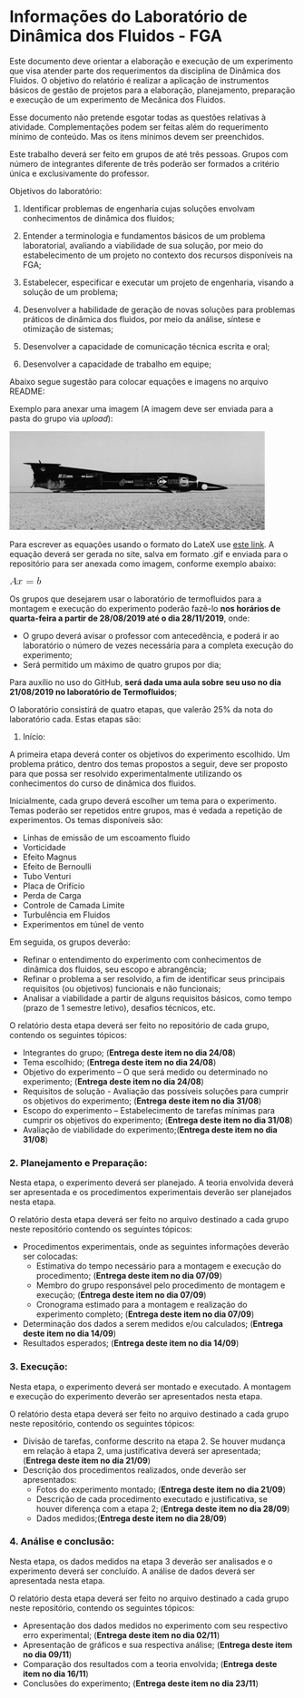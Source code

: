 # Informações do Laboratório de Dinâmica dos Fluidos - FGA

Este documento deve orientar a elaboração e execução de um experimento que visa atender parte dos requerimentos da disciplina de Dinâmica dos Fluidos. O objetivo do relatório é realizar a aplicação de instrumentos básicos de gestão de projetos para a elaboração, planejamento, preparação e execução de um experimento de Mecânica dos Fluidos. 

Esse documento não pretende esgotar todas as questões relativas à atividade. Complementações podem ser feitas além do requerimento mínimo de conteúdo. Mas os itens mínimos devem ser preenchidos. 

Este trabalho deverá ser feito em grupos de até três pessoas. Grupos com número de integrantes diferente de três poderão ser formados a critério única e exclusivamente do professor. 

Objetivos do laboratório: 

1. Identificar problemas de engenharia cujas soluções envolvam conhecimentos de dinâmica dos fluidos;  

2. Entender a terminologia e fundamentos básicos de um problema laboratorial, avaliando a viabilidade de sua solução, por meio do estabelecimento de um projeto no contexto dos recursos disponíveis na FGA;  

3. Estabelecer, especificar e executar um projeto de engenharia, visando a solução de um problema;  

4. Desenvolver a habilidade de geração de novas soluções para problemas práticos de dinâmica dos fluidos, por meio da análise, síntese e otimização de sistemas; 

5. Desenvolver a capacidade de comunicação técnica escrita e oral; 

6. Desenvolver a capacidade de trabalho em equipe; 

Abaixo segue sugestão para colocar equações e imagens no arquivo README:


Exemplo para anexar uma imagem (A imagem deve ser enviada para a pasta do grupo via *upload*):

![Teste de legenda de imagem](thrust.jpg)


Para escrever as equações usando o formato do LateX use [este link](https://www.codecogs.com/latex/eqneditor.php). A equação deverá ser gerada no site, salva em formato .gif e enviada para o repositório para ser anexada como imagem, conforme exemplo abaixo:

![Teste de legenda de imagem 2](CodeCogsEqn.gif)

 Os grupos que desejarem usar o laboratório de termofluidos para a montagem e execução do experimento poderão fazê-lo **nos horários de quarta-feira a partir de 28/08/2019 até o dia 28/11/2019**, onde:

   -	O grupo deverá avisar o professor com antecedência, e poderá ir ao laboratório o número de vezes necessária para a completa execução do experimento;
   -	Será permitido um máximo de quatro grupos por dia;
 
Para auxílio no uso do GitHub, **será dada uma aula sobre seu uso no dia 21/08/2019 no laboratório de Termofluidos**;

O laboratório consistirá de quatro etapas, que valerão 25% da nota do laboratório cada. Estas etapas são:

1. Início: 

A primeira etapa deverá conter os objetivos do experimento escolhido. Um problema prático, dentro dos temas propostos a seguir, deve ser proposto para que possa ser resolvido experimentalmente utilizando os conhecimentos do curso de dinâmica dos fluidos. 

Inicialmente, cada grupo deverá escolher um tema para o experimento. Temas poderão ser repetidos entre grupos, mas é vedada a repetição de experimentos. Os temas disponíveis são: 

-	Linhas de emissão de um escoamento fluido
-	Vorticidade
-	Efeito Magnus
-	Efeito de Bernoulli
-   Tubo Venturi
-	Placa de Orifício
-	Perda de Carga
-	Controle de Camada Limite
-	Turbulência em Fluidos
-	Experimentos em túnel de vento

Em seguida, os grupos deverão: 
- Refinar o entendimento do experimento com conhecimentos de dinâmica dos fluidos, seu escopo e abrangência; 
- Refinar o problema a ser resolvido, a fim de identificar seus principais requisitos (ou objetivos) funcionais e não funcionais; 
- Analisar a viabilidade a partir de alguns requisitos básicos, como tempo (prazo de 1 semestre letivo), desafios técnicos, etc. 

O relatório desta etapa deverá ser feito no repositório de cada grupo, contendo os seguintes tópicos: 
- Integrantes do grupo; (**Entrega deste item no dia 24/08**) 
- Tema escolhido; (**Entrega deste item no dia 24/08**) 
- Objetivo do experimento – O que será medido ou determinado no experimento; (**Entrega deste item no dia 24/08**) 
- Requisitos de solução - Avaliação das possíveis soluções para cumprir os objetivos do experimento; (**Entrega deste item no dia 31/08**) 
- Escopo do experimento – Estabelecimento de tarefas mínimas para cumprir os objetivos do experimento; (**Entrega deste item no dia 31/08**) 
- Avaliação de viabilidade do experimento;(**Entrega deste item no dia 31/08**)  

### 2.	Planejamento e Preparação:

Nesta etapa, o experimento deverá ser planejado. A teoria envolvida deverá ser apresentada e os procedimentos experimentais deverão ser planejados nesta etapa.

O relatório desta etapa deverá ser feito no arquivo destinado a cada grupo neste repositório contendo os seguintes tópicos:

- Procedimentos experimentais, onde as seguintes informações deverão ser colocadas:
    - Estimativa do tempo necessário para a montagem e execução do procedimento; (**Entrega deste item no dia 07/09**) 
    - Membro do grupo responsável pelo procedimento de montagem e execução; (**Entrega deste item no dia 07/09**) 
    - Cronograma estimado para a montagem e realização do experimento completo; (**Entrega deste item no dia 07/09**) 
- Determinação dos dados a serem medidos e/ou calculados; (**Entrega deste item no dia 14/09**) 
- Resultados esperados; (**Entrega deste item no dia 14/09**) 


### 3.	Execução:

Nesta etapa, o experimento deverá ser montado e executado. A montagem e execução do experimento deverão ser apresentados nesta etapa.

O relatório desta etapa deverá ser feito no arquivo destinado a cada grupo neste repositório, contendo os seguintes tópicos:

- Divisão de tarefas, conforme descrito na etapa 2. Se houver mudança em relação à etapa 2, uma justificativa deverá ser apresentada; (**Entrega deste item no dia 21/09**) 
- Descrição dos procedimentos realizados, onde deverão ser apresentados:
  - Fotos do experimento montado; (**Entrega deste item no dia 21/09**) 
  - Descrição de cada procedimento executado e justificativa, se houver diferença com a etapa 2; (**Entrega deste item no dia 28/09**) 
  - Dados medidos;(**Entrega deste item no dia 28/09**) 
  
  

### 4.	Análise e conclusão:

Nesta etapa, os dados medidos na etapa 3 deverão ser analisados e o experimento deverá ser concluído. A análise de dados deverá ser apresentada nesta etapa.

O relatório desta etapa deverá ser feito no arquivo destinado a cada grupo neste repositório, contendo os seguintes tópicos:

-	Apresentação dos dados medidos no experimento com seu respectivo erro experimental; (**Entrega deste item no dia 02/11**) 
-	Apresentação de gráficos e sua respectiva análise; (**Entrega deste item no dia 09/11**) 
-	Comparação dos resultados com a teoria envolvida; (**Entrega deste item no dia 16/11**) 
-	Conclusões do experimento; (**Entrega deste item no dia 23/11**) 
